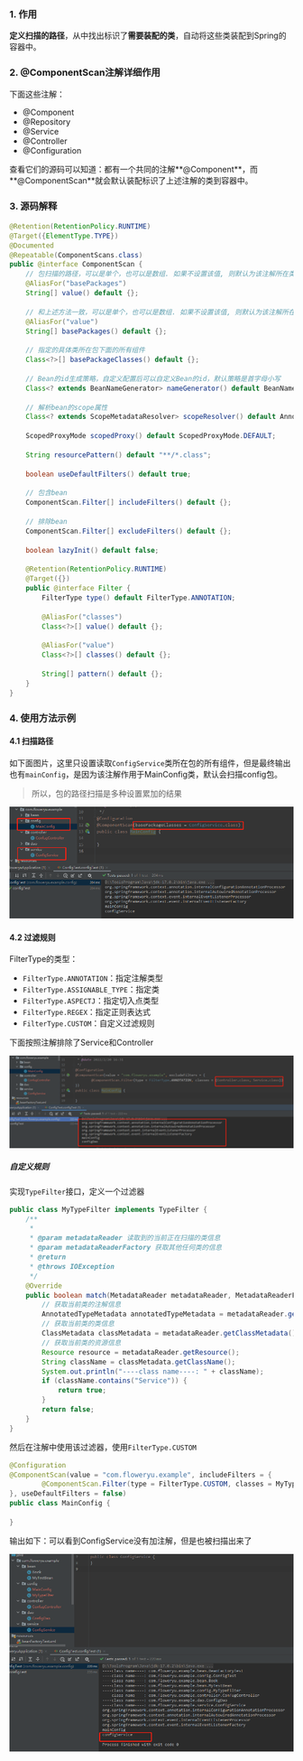 ### 1. 作用

**定义扫描的路径**，从中找出标识了**需要装配的类**，自动将这些类装配到Spring的容器中。

### 2. @ComponentScan注解详细作用

下面这些注解：

- @Component
- @Repository
- @Service
- @Controller
- @Configuration

查看它们的源码可以知道：都有一个共同的注解**@Component**，而**@ComponentScan**就会默认装配标识了上述注解的类到容器中。

### 3. 源码解释

```java
@Retention(RetentionPolicy.RUNTIME)
@Target({ElementType.TYPE})
@Documented
@Repeatable(ComponentScans.class)
public @interface ComponentScan {
    // 包扫描的路径，可以是单个，也可以是数组. 如果不设置该值, 则默认为该注解所在类的包
    @AliasFor("basePackages")
    String[] value() default {};

    // 和上述方法一致，可以是单个，也可以是数组. 如果不设置该值, 则默认为该注解所在类的包
    @AliasFor("value")
    String[] basePackages() default {};

    // 指定的具体类所在包下面的所有组件
    Class<?>[] basePackageClasses() default {};

    // Bean的id生成策略，自定义配置后可以自定义Bean的id，默认策略是首字母小写
    Class<? extends BeanNameGenerator> nameGenerator() default BeanNameGenerator.class;

    // 解析bean的scope属性
    Class<? extends ScopeMetadataResolver> scopeResolver() default AnnotationScopeMetadataResolver.class;

    ScopedProxyMode scopedProxy() default ScopedProxyMode.DEFAULT;

    String resourcePattern() default "**/*.class";

    boolean useDefaultFilters() default true;

    // 包含bean
    ComponentScan.Filter[] includeFilters() default {};

    // 排除bean
    ComponentScan.Filter[] excludeFilters() default {};

    boolean lazyInit() default false;

    @Retention(RetentionPolicy.RUNTIME)
    @Target({})
    public @interface Filter {
        FilterType type() default FilterType.ANNOTATION;

        @AliasFor("classes")
        Class<?>[] value() default {};

        @AliasFor("value")
        Class<?>[] classes() default {};

        String[] pattern() default {};
    }
}
```

### 4. 使用方法示例

#### 4.1 扫描路径

如下面图片，这里只设置读取`ConfigService`类所在包的所有组件，但是最终输出也有`mainConfig`，是因为该注解作用于MainConfig类，默认会扫描config包。

> 所以，包的路径扫描是多种设置累加的结果

![image-20220220195322567](https://raw.githubusercontent.com/Floweryu/typora-img/main/img/202202201953137.png)

#### 4.2 过滤规则

FilterType的类型：

- `FilterType.ANNOTATION`：指定注解类型
- `FilterType.ASSIGNABLE_TYPE`：指定类
- `FilterType.ASPECTJ`：指定切入点类型
- `FilterType.REGEX`：指定正则表达式
- `FilterType.CUSTOM`：自定义过滤规则

下面按照注解排除了Service和Controller

![image-20220220210435192](https://raw.githubusercontent.com/Floweryu/typora-img/main/img/202202202104277.png)

##### 自定义规则

实现`TypeFilter`接口，定义一个过滤器

```java
public class MyTypeFilter implements TypeFilter {
    /**
     * 
     * @param metadataReader 读取到的当前正在扫描的类信息
     * @param metadataReaderFactory 获取其他任何类的信息
     * @return
     * @throws IOException
     */
    @Override
    public boolean match(MetadataReader metadataReader, MetadataReaderFactory metadataReaderFactory) throws IOException {
        // 获取当前类的注解信息
        AnnotatedTypeMetadata annotatedTypeMetadata = metadataReader.getAnnotationMetadata();
        // 获取当前类的类信息
        ClassMetadata classMetadata = metadataReader.getClassMetadata();
        // 获取当前类的资源信息
        Resource resource = metadataReader.getResource();
        String className = classMetadata.getClassName();
        System.out.println("----class name----: " + className);
        if (className.contains("Service")) {
            return true;
        }
        return false;
    }
}
```

然后在注解中使用该过滤器，使用`FilterType.CUSTOM`

```java
@Configuration
@ComponentScan(value = "com.floweryu.example", includeFilters = {
        @ComponentScan.Filter(type = FilterType.CUSTOM, classes = MyTypeFilter.class)
}, useDefaultFilters = false)
public class MainConfig {
    
}
```

输出如下：可以看到ConfigService没有加注解，但是也被扫描出来了

![image-20220220223901791](https://raw.githubusercontent.com/Floweryu/typora-img/main/img/202202202239126.png)

